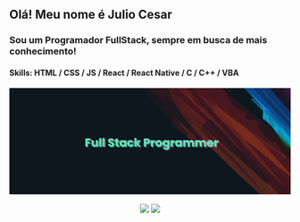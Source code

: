 ## Olá! Meu nome é Julio Cesar 
### Sou um Programador FullStack, sempre em busca de mais conhecimento!
#### Skills: HTML / CSS / JS / React / React Native / C / C++ / VBA

![](https://github.com/Julio5G/Julio5G/blob/main/Banner.png)

<p align = "center">
  <img src="https://github-readme-stats.vercel.app/api?username=julio5g&show_icons=true&theme=radical" width = 400>
  <img src="https://github-readme-stats.vercel.app/api/top-langs/?username=julio5g&layout=compact&theme=radical" width = 400>
</p>


<!--
**Julio5G/Julio5G** is a ✨ _special_ ✨ repository because its `README.md` (this file) appears on your GitHub profile.

Here are some ideas to get you started:

- 🔭 I’m currently working on ...
- 🌱 I’m currently learning ...
- 👯 I’m looking to collaborate on ...
- 🤔 I’m looking for help with ...
- 💬 Ask me about ...
- 📫 How to reach me: ...
- 😄 Pronouns: ...
- ⚡ Fun fact: ...
-->
